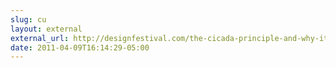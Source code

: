 ```yaml
---
slug: cu
layout: external
external_url: http://designfestival.com/the-cicada-principle-and-why-it-matters-to-web-designers/
date: 2011-04-09T16:14:29-05:00
---
```


